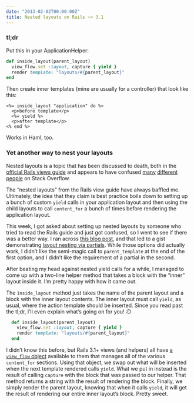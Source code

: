 ```yaml
---
date: "2013-02-02T00:00:00Z"
title: Nested layouts on Rails ~> 3.1
---
```


### tl;dr

Put this in your ApplicationHelper:

```ruby
def inside_layout(parent_layout)
  view_flow.set :layout, capture { yield }
  render template: "layouts/#{parent_layout}"
end
```

Then create inner templates (mine are usually for a controller) that look like this:

```erb
<%= inside_layout "application" do %>
  <p>before template</p>
  <%= yield %>
  <p>after template</p>
<% end %>
```

Works in Haml, too.

### Yet another way to nest your layouts

Nested layouts is a topic that has been discussed to death, both in the [official Rails views guide](http://guides.rubyonrails.org/layouts_and_rendering.html) and appears to have confused [many](http://stackoverflow.com/questions/6539239/multiple-level-nested-layout-in-rails-3) [different](http://stackoverflow.com/questions/741945/nested-layouts-in-ruby-on-rails) [people](http://stackoverflow.com/questions/4208380/confused-on-advanced-rails-layout-nesting) on Stack Overflow.

The “nested layouts” from the Rails view guide have always baffled me. Ultimately, the idea that they claim is best practice boils down to setting up a bunch of custom `yield` calls in your application layout and then using the child layouts to call `content_for` a bunch of times before rendering the application layout.

This week, I got asked about setting up nested layouts by someone who tried to read the Rails guide and just got confused, so I went to see if there was a better way. I ran across [this blog post](http://m.onkey.org/nested-layouts-in-rails-3), and that led to a gist demonstrating [layout nesting via partials](https://gist.github.com/740835). While those options did actually work, I didn’t like the semi-magic call to `parent_template` at the end of the first option, and I didn’t like the requirement of a partial in the second.

After beating my head against nested yield calls for a while, I managed to come up with a two-line helper method that takes a block with the “inner” layout inside it. I’m pretty happy with how it came out.

The `inside_layout` method just takes the name of the parent layout and a block with the inner layout contents. The inner layout must call `yield`, as usual, where the action template should be inserted. Since you read past the tl;dr, I’ll even explain what’s going on for you! :D

```ruby
  def inside_layout(parent_layout)
    view_flow.set :layout, capture { yield }
    render template: "layouts/#{parent_layout}"
  end
```

I didn’t know this before, but Rails 3.1+ views (and helpers) all have [a `view_flow` object](https://github.com/rails/rails/blob/master/actionpack/lib/action_view/flows.rb#L4) available to them that manages all of the various `content_for` sections. Using that object, we swap out what will be inserted when the next template rendered calls `yield`. What we put in instead is the result of calling `capture` with the block that was passed to our helper. That method returns a string with the result of rendering the block. Finally, we simply render the parent layout, knowing that when it calls `yield`, it will get the result of rendering our entire inner layout’s block. Pretty sweet.